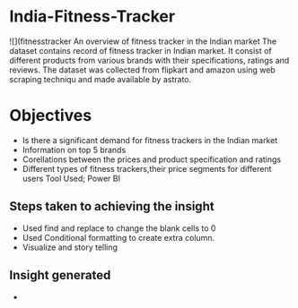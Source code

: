 # India-Fitness-Tracker
![](fitnesstracker
An overview of fitness tracker in the Indian market
The dataset contains record of fitness tracker in Indian market. It consist of different products from various brands with their specifications, ratings and reviews. The dataset was collected from flipkart and amazon using web scraping techniqu and made available by astrato. 
# Objectives
- Is there a significant demand for fitness trackers in the Indian market
- Information on top 5 brands
- Corellations between the prices and product specification and ratings
- Different types of fitness trackers,their price segments for different users
 Tool Used; Power BI
## Steps taken to achieving the insight
 - Used find and replace to change the blank cells to 0
 - Used Conditional formatting to create extra column.
 - Visualize and story telling
 
 ## Insight generated
 -

